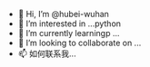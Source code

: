 - 👋 Hi, I’m @hubei-wuhan
- 👀 I’m interested in ...python 
- 🌱 I’m currently learningp ...
- 💞️ I’m looking to collaborate on ...
- 📫 如何联系我...

<!---
hubei-wuhan/hubei-wuhan is a ✨ special ✨ repository because its `README.md` (this file) appears on your GitHub profile.
You can click the Preview link to take a look at your changes.
--->
